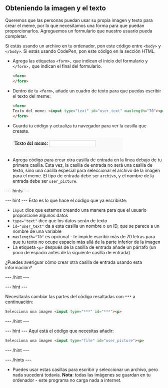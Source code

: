 ## Obteniendo la imagen y el texto

Queremos que las personas puedan usar su propia imagen y texto para crear el meme, por lo que necesitamos una forma para que puedan proporcionarlos. Agreguemos un formulario que nuestro usuario pueda completar.

Si estás usando un archivo en tu ordenador, pon este código entre `<body>` y `</body>`. Si estás usando CodePen, pon este código en la sección HTML.

- Agrega las etiquetas `<form>,` que indican el inicio del formulario y `</form>,` que indican el final del formulario.

    ```html
    <form>
    </form>
    ```

- Dentro de tu `<form>`, añade un cuadro de texto para que puedas escribir el texto del meme:

  ```html
  <form>
  Texto del meme: <input type="text" id="user_text" maxlength="70"><p>
  </form>
  ```

- Guarda tu código y actualiza tu navegador para ver la casilla que creaste.

    ![Primera casilla](images/first-box.png)

- Agrega código para crear otra casilla de entrada en la línea debajo de tu primera casilla. Esta vez, la casilla de entrada no será una casilla de texto, sino una casilla especial para seleccionar el archivo de la imagen para el meme. El tipo de entrada debe ser `archivo`, y el nombre de la entrada debe ser `user_picture`.

--- hints ---

--- hint --- Esto es lo que hace el código que ya escribiste:

  * `input` dice que estamos creando una manera para que el usuario proporcione algunos datos
  * `type="text"` dice que los datos serán de texto
  * `id="user_text"` da a esta casilla un nombre o un ID, que se parece a un nombre de una variable
  * `maxlength="70"` es opcional - te impide escribir más de 70 letras para que tu texto no ocupe espacio más allá de la parte inferior de la imagen
  * La etiqueta `<p>` después de la casilla de entrada añade un párrafo (un poco de espacio antes de la siguiente casilla de entrada)

¿Puedes averiguar cómo crear otra casilla de entrada usando esta información?

--- /hint ---

--- hint ---

Necesitarás cambiar las partes del código resaltadas con `***` a continuación:

```html
Selecciona una imagen <input type="***" id="***"><p>
```

--- /hint ---

--- hint --- Aquí está el código que necesitas añadir:

```html
Selecciona una imagen <input type="file" id="user_picture"><p>
```
--- /hint ---

--- /hints ---

- Puedes usar estas casillas para escribir y seleccionar un archivo, pero nada sucederá todavía. **Nota**: todas las imágenes se guardan en tu ordenador - este programa no carga nada a internet.
